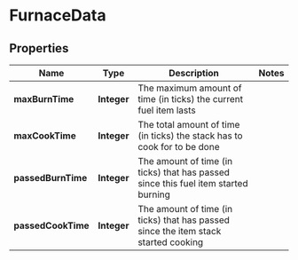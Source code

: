 
# FurnaceData

## Properties
Name | Type | Description | Notes
------------ | ------------- | ------------- | -------------
**maxBurnTime** | **Integer** | The maximum amount of time (in ticks) the current fuel item lasts | 
**maxCookTime** | **Integer** | The total amount of time (in ticks) the stack has to cook for to be done | 
**passedBurnTime** | **Integer** | The amount of time (in ticks) that has passed since this fuel item started burning | 
**passedCookTime** | **Integer** | The amount of time (in ticks) that has passed since the item stack started cooking | 



